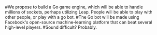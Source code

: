 #We propose to build a Go game engine, which will be able to handle millions of sockets, perhaps utilizing Leap. People will be able to play with other people, or play with a go bot.
#The Go bot will be made using Facebook's open-source machine-learning platform that can beat several high-level players.
#Sound difficult? Probably.
